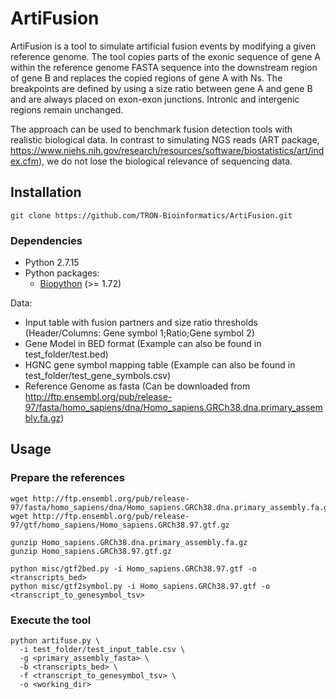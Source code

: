 # ArtiFusion

ArtiFusion is a tool to simulate artificial fusion events by modifying a given reference genome.
The tool copies parts of the exonic sequence of gene A within the reference genome FASTA sequence into the downstream region of gene B and replaces the copied regions of gene A with Ns.
The breakpoints are defined by using a size ratio between gene A and gene B and are always placed on exon-exon junctions.
Intronic and intergenic regions remain unchanged.

The approach can be used to benchmark fusion detection tools with realistic biological data.
In contrast to simulating NGS reads (ART package, https://www.niehs.nih.gov/research/resources/software/biostatistics/art/index.cfm), we do not lose the biological relevance of sequencing data.


## Installation

```
git clone https://github.com/TRON-Bioinformatics/ArtiFusion.git
```

###  Dependencies

 - Python 2.7.15
 - Python packages:
   - [Biopython](https://biopython.org/) (>= 1.72)

Data:
 - Input table with fusion partners and size ratio thresholds (Header/Columns: Gene symbol 1;Ratio;Gene symbol 2)
 - Gene Model in BED format (Example can also be found in test_folder/test.bed)
 - HGNC gene symbol mapping table (Example can also be found in test_folder/test_gene_symbols.csv)
 - Reference Genome as fasta (Can be downloaded from http://ftp.ensembl.org/pub/release-97/fasta/homo_sapiens/dna/Homo_sapiens.GRCh38.dna.primary_assembly.fa.gz)

## Usage

### Prepare the references
```
wget http://ftp.ensembl.org/pub/release-97/fasta/homo_sapiens/dna/Homo_sapiens.GRCh38.dna.primary_assembly.fa.gz
wget http://ftp.ensembl.org/pub/release-97/gtf/homo_sapiens/Homo_sapiens.GRCh38.97.gtf.gz

gunzip Homo_sapiens.GRCh38.dna.primary_assembly.fa.gz
gunzip Homo_sapiens.GRCh38.97.gtf.gz

python misc/gtf2bed.py -i Homo_sapiens.GRCh38.97.gtf -o <transcripts_bed>
python misc/gtf2symbol.py -i Homo_sapiens.GRCh38.97.gtf -o <transcript_to_genesymbol_tsv>

```
### Execute the tool
```
python artifuse.py \
  -i test_folder/test_input_table.csv \
  -g <primary_assembly_fasta> \
  -b <transcripts_bed> \
  -f <transcript_to_genesymbol_tsv> \
  -o <working_dir>
```
	      